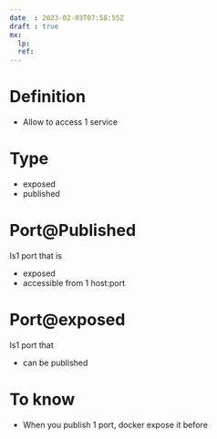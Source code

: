 ```yaml
---
date  : 2023-02-03T07:58:55Z
draft : true
mx:  
  lp:
  ref:
---
```


# Definition
- Allow to access 1 service
# Type
- exposed
- published

# Port@Published
Is1 port that is
- exposed
- accessible from 1 host:port

# Port@exposed
Is1 port that
  - can be published


# To know
- When you publish 1 port, docker expose it before